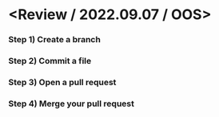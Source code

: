 # <Review / 2022.09.07 / OOS>

### Step 1) Create a branch
### Step 2) Commit a file
### Step 3) Open a pull request
### Step 4) Merge your pull request

